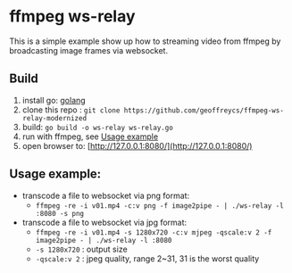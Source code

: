 # ffmpeg ws-relay
This is a simple example show up how to streaming video from ffmpeg by broadcasting image frames via websocket.


## Build

1. install go: [golang](https://golang.org/dl/)
2. clone this repo : `git clone https://github.com/geoffreycs/ffmpeg-ws-relay-modernized`
3. build: `go build -o ws-relay ws-relay.go`
4. run with ffmpeg, see [Usage example](#usage-example)
5. open browser to: [http://127.0.0.1:8080/](http://127.0.0.1:8080/)


## Usage example:

* transcode a file to websocket via png format:
  * `ffmpeg -re -i v01.mp4 -c:v png -f image2pipe - | ./ws-relay -l :8080 -s png`
* transcode a file to websocket via jpg format:
  * `ffmpeg -re -i v01.mp4 -s 1280x720 -c:v mjpeg -qscale:v 2 -f image2pipe - | ./ws-relay -l :8080`
  * `-s 1280x720` : output size
  * `-qscale:v 2` : jpeg quality, range 2~31, 31 is the worst quality



